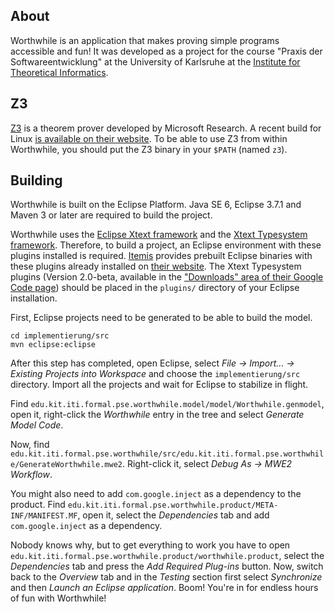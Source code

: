 ## About

Worthwhile is an application that makes proving simple programs accessible and fun! It was developed as a project for the course "Praxis der Softwareentwicklung" at the University of Karlsruhe at the [Institute for Theoretical Informatics](http://formal.iti.kit.edu).

## Z3

[Z3](http://research.microsoft.com/en-us/um/redmond/projects/z3/) is a theorem prover developed by Microsoft Research. A recent build for Linux [is available on their website](http://research.microsoft.com/en-us/um/redmond/projects/z3/download.html). To be able to use Z3 from within Worthwhile, you should put the Z3 binary in your `$PATH` (named `z3`).

## Building
Worthwhile is built on the Eclipse Platform. Java SE 6, Eclipse 3.7.1 and Maven 3 or later are required to build the project.

Worthwhile uses the [Eclipse Xtext framework](http://www.eclipse.org/Xtext/) and the [Xtext Typesystem framework](http://code.google.com/a/eclipselabs.org/p/xtext-typesystem/). Therefore, to build a project, an Eclipse environment with these plugins installed is required. [Itemis](http://www.itemis.de/) provides prebuilt Eclipse binaries with these plugins already installed on [their website](http://www.itemis.de/). The Xtext Typesystem plugins (Version 2.0-beta, available in the ["Downloads" area of their Google Code page](http://code.google.com/a/eclipselabs.org/p/xtext-typesystem/downloads/list)) should be placed in the `plugins/` directory of your Eclipse installation.

First, Eclipse projects need to be generated to be able to build the model.

	cd implementierung/src
	mvn eclipse:eclipse

After this step has completed, open Eclipse, select *File → Import... → Existing Projects into Workspace* and choose the `implementierung/src` directory. Import all the projects and wait for Eclipse to stabilize in flight.

Find `edu.kit.iti.formal.pse.worthwhile.model/model/Worthwhile.genmodel`, open it, right-click the *Worthwhile* entry in the tree and select *Generate Model Code*.

Now, find `edu.kit.iti.formal.pse.worthwhile/src/edu.kit.iti.formal.pse.worthwhile/GenerateWorthwhile.mwe2`. Right-click it, select *Debug As → MWE2 Workflow*.

You might also need to add `com.google.inject` as a dependency to the product. Find `edu.kit.iti.formal.pse.worthwhile.product/META-INF/MANIFEST.MF`, open it, select the *Dependencies* tab and add `com.google.inject` as a dependency.

Nobody knows why, but to get everything to work you have to open `edu.kit.iti.formal.pse.worthwhile.product/worthwhile.product`, select the *Dependencies* tab and press the *Add Required Plug-ins* button. Now, switch back to the *Overview* tab and in the *Testing* section first select *Synchronize* and then *Launch an Eclipse application*. Boom! You're in for endless hours of fun with Worthwhile!
